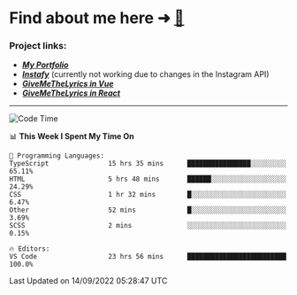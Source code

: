 # Find about me here ➜ [🧑](https://pauabella.dev)

### Project links:
- ***[My Portfolio](https://pauabella.dev)***
- ***[Instafy](https://instafy.me)*** (currently not working due to changes in the Instagram API)
- ***[GiveMeTheLyrics in Vue](https://lyrics.pauabella.dev)***
- ***[GiveMeTheLyrics in React](https://pauabella.dev/GiveMeTheLyrics)***

---
<!--START_SECTION:waka-->
![Code Time](http://img.shields.io/badge/Code%20Time-1%2C435%20hrs%2049%20mins-blue)

📊 **This Week I Spent My Time On** 

```text
💬 Programming Languages: 
TypeScript               15 hrs 35 mins      ████████████████░░░░░░░░░   65.11% 
HTML                     5 hrs 48 mins       ██████░░░░░░░░░░░░░░░░░░░   24.29% 
CSS                      1 hr 32 mins        █░░░░░░░░░░░░░░░░░░░░░░░░   6.47% 
Other                    52 mins             █░░░░░░░░░░░░░░░░░░░░░░░░   3.69% 
SCSS                     2 mins              ░░░░░░░░░░░░░░░░░░░░░░░░░   0.15%

🔥 Editors: 
VS Code                  23 hrs 56 mins      █████████████████████████   100.0%

```


 Last Updated on 14/09/2022 05:28:47 UTC
<!--END_SECTION:waka-->
